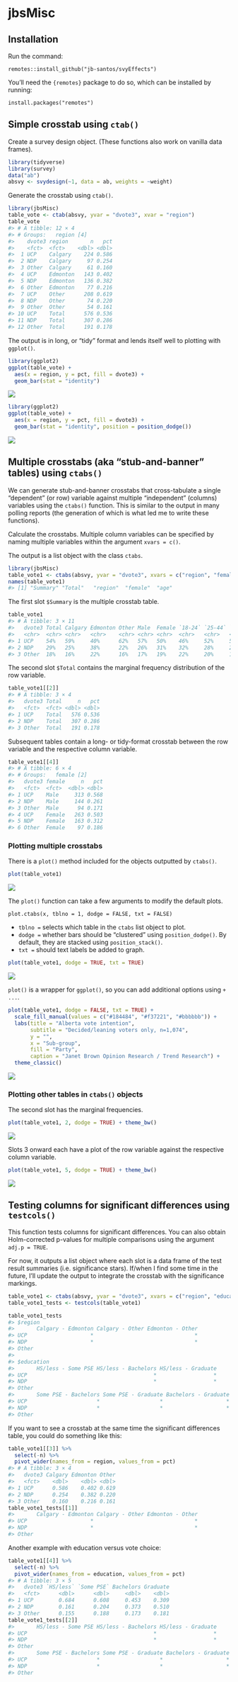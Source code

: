 jbsMisc
================

## Installation

Run the command:

    remotes::install_github("jb-santos/svyEffects")

You’ll need the `{remotes}` package to do so, which can be installed by
running:

    install.packages("remotes")

## Simple crosstab using `ctab()`

Create a survey design object. (These functions also work on vanilla
data frames).

``` r
library(tidyverse)
library(survey)
data("ab")
absvy <- svydesign(~1, data = ab, weights = ~weight)
```

Generate the crosstab using `ctab()`.

``` r
library(jbsMisc)
table_vote <- ctab(absvy, yvar = "dvote3", xvar = "region")
table_vote
#> # A tibble: 12 × 4
#> # Groups:   region [4]
#>    dvote3 region       n   pct
#>    <fct>  <fct>    <dbl> <dbl>
#>  1 UCP    Calgary    224 0.586
#>  2 NDP    Calgary     97 0.254
#>  3 Other  Calgary     61 0.160
#>  4 UCP    Edmonton   143 0.402
#>  5 NDP    Edmonton   136 0.382
#>  6 Other  Edmonton    77 0.216
#>  7 UCP    Other      208 0.619
#>  8 NDP    Other       74 0.220
#>  9 Other  Other       54 0.161
#> 10 UCP    Total      576 0.536
#> 11 NDP    Total      307 0.286
#> 12 Other  Total      191 0.178
```

The output is in long, or “tidy” format and lends itself well to
plotting with `ggplot()`.

``` r
library(ggplot2)
ggplot(table_vote) +
  aes(x = region, y = pct, fill = dvote3) +
  geom_bar(stat = "identity")
```

![](man/figures/unnamed-chunk-5-1.png)<!-- -->

``` r
library(ggplot2)
ggplot(table_vote) +
  aes(x = region, y = pct, fill = dvote3) +
  geom_bar(stat = "identity", position = position_dodge())
```

![](man/figures/unnamed-chunk-6-1.png)<!-- -->

## Multiple crosstabs (aka “stub-and-banner” tables) using `ctabs()`

We can generate stub-and-banner crosstabs that cross-tabulate a single
“dependent” (or row) variable against multiple “independent” (columns)
variables using the `ctabs()` function. This is similar to the output in
many polling reports (the generation of which is what led me to write
these functions).

Calculate the crosstabs. Multiple column variables can be specified by
naming multiple variables within the argument `xvars = c()`.

The output is a list object with the class `ctabs`.

``` r
library(jbsMisc)
table_vote1 <- ctabs(absvy, yvar = "dvote3", xvars = c("region", "female", "age"))
names(table_vote1)
#> [1] "Summary" "Total"   "region"  "female"  "age"
```

The first slot `$Summary` is the multiple crosstab table.

``` r
table_vote1
#> # A tibble: 3 × 11
#>   dvote3 Total Calgary Edmonton Other Male  Female `18-24` `25-44` `45-64` `65+`
#>   <chr>  <chr> <chr>   <chr>    <chr> <chr> <chr>  <chr>   <chr>   <chr>   <chr>
#> 1 UCP    54%   59%     40%      62%   57%   50%    46%     52%     57%     57%  
#> 2 NDP    29%   25%     38%      22%   26%   31%    32%     28%     28%     29%  
#> 3 Other  18%   16%     22%      16%   17%   19%    22%     20%     15%     14%
```

The second slot `$Total` contains the marginal frequency distribution of
the row variable.

``` r
table_vote1[[2]]
#> # A tibble: 3 × 4
#>   dvote3 Total     n   pct
#>   <fct>  <fct> <dbl> <dbl>
#> 1 UCP    Total   576 0.536
#> 2 NDP    Total   307 0.286
#> 3 Other  Total   191 0.178
```

Subsequent tables contain a long- or tidy-format crosstab between the
row variable and the respective column variable.

``` r
table_vote1[[4]]
#> # A tibble: 6 × 4
#> # Groups:   female [2]
#>   dvote3 female     n   pct
#>   <fct>  <fct>  <dbl> <dbl>
#> 1 UCP    Male     313 0.568
#> 2 NDP    Male     144 0.261
#> 3 Other  Male      94 0.171
#> 4 UCP    Female   263 0.503
#> 5 NDP    Female   163 0.312
#> 6 Other  Female    97 0.186
```

### Plotting multiple crosstabs

There is a `plot()` method included for the objects outputted by
`ctabs()`.

``` r
plot(table_vote1)
```

![](man/figures/unnamed-chunk-11-1.png)<!-- -->

The `plot()` function can take a few arguments to modify the default
plots.

`plot.ctabs(x, tblno = 1, dodge = FALSE, txt = FALSE)`

- `tblno =` selects which table in the `ctabs` list object to plot.
- `dodge =` whether bars should be “clustered” using `position_dodge()`.
  By default, they are stacked using `position_stack()`.
- `txt =` should text labels be added to graph.

``` r
plot(table_vote1, dodge = TRUE, txt = TRUE)
```

![](man/figures/unnamed-chunk-12-1.png)<!-- -->

`plot()` is a wrapper for `ggplot()`, so you can add additional options
using `+ ...`.

``` r
plot(table_vote1, dodge = FALSE, txt = TRUE) +
  scale_fill_manual(values = c("#184484", "#f37221", "#bbbbbb")) +
  labs(title = "Alberta vote intention",
       subtitle = "Decided/leaning voters only, n=1,074",
       y = "",
       x = "Sub-group",
       fill = "Party",
       caption = "Janet Brown Opinion Research / Trend Research") +
  theme_classic()
```

![](man/figures/unnamed-chunk-13-1.png)<!-- -->

### Plotting other tables in `ctabs()` objects

The second slot has the marginal frequencies.

``` r
plot(table_vote1, 2, dodge = TRUE) + theme_bw()
```

![](man/figures/unnamed-chunk-14-1.png)<!-- -->

Slots 3 onward each have a plot of the row variable against the
respective column variable.

``` r
plot(table_vote1, 5, dodge = TRUE) + theme_bw()
```

![](man/figures/unnamed-chunk-15-1.png)<!-- -->

## Testing columns for significant differences using `testcols()`

This function tests columns for significant differences. You can also
obtain Holm-corrected p-values for multiple comparisons using the
argument `adj.p = TRUE`.

For now, it outputs a list object where each slot is a data frame of the
test result summaries (i.e. significance stars). If/when I find some
time in the future, I’ll update the output to integrate the crosstab
with the significance markings.

``` r
table_vote1 <- ctabs(absvy, yvar = "dvote3", xvars = c("region", "education"))
table_vote1_tests <- testcols(table_vote1)
```

``` r
table_vote1_tests
#> $region
#>       Calgary - Edmonton Calgary - Other Edmonton - Other
#> UCP                    *                                *
#> NDP                    *                                *
#> Other                                                    
#> 
#> $education
#>       HS/less - Some PSE HS/less - Bachelors HS/less - Graduate
#> UCP                                        *                  *
#> NDP                                        *                  *
#> Other                                                          
#>       Some PSE - Bachelors Some PSE - Graduate Bachelors - Graduate
#> UCP                      *                   *                    *
#> NDP                      *                   *                    *
#> Other
```

If you want to see a crosstab at the same time the significant
differences table, you could do something like this:

``` r
table_vote1[[3]] %>% 
  select(-n) %>%
  pivot_wider(names_from = region, values_from = pct)
#> # A tibble: 3 × 4
#>   dvote3 Calgary Edmonton Other
#>   <fct>    <dbl>    <dbl> <dbl>
#> 1 UCP      0.586    0.402 0.619
#> 2 NDP      0.254    0.382 0.220
#> 3 Other    0.160    0.216 0.161
table_vote1_tests[[1]]
#>       Calgary - Edmonton Calgary - Other Edmonton - Other
#> UCP                    *                                *
#> NDP                    *                                *
#> Other
```

Another example with education versus vote choice:

``` r
table_vote1[[4]] %>% 
  select(-n) %>%
  pivot_wider(names_from = education, values_from = pct)
#> # A tibble: 3 × 5
#>   dvote3 `HS/less` `Some PSE` Bachelors Graduate
#>   <fct>      <dbl>      <dbl>     <dbl>    <dbl>
#> 1 UCP        0.684      0.608     0.453    0.309
#> 2 NDP        0.161      0.204     0.373    0.510
#> 3 Other      0.155      0.188     0.173    0.181
table_vote1_tests[[2]]
#>       HS/less - Some PSE HS/less - Bachelors HS/less - Graduate
#> UCP                                        *                  *
#> NDP                                        *                  *
#> Other                                                          
#>       Some PSE - Bachelors Some PSE - Graduate Bachelors - Graduate
#> UCP                      *                   *                    *
#> NDP                      *                   *                    *
#> Other
```

